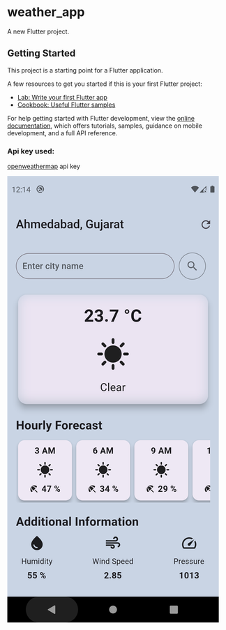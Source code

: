 # weather_app

A new Flutter project.

## Getting Started

This project is a starting point for a Flutter application.

A few resources to get you started if this is your first Flutter project:

- [Lab: Write your first Flutter app](https://docs.flutter.dev/get-started/codelab)
- [Cookbook: Useful Flutter samples](https://docs.flutter.dev/cookbook)

For help getting started with Flutter development, view the
[online documentation](https://docs.flutter.dev/), which offers tutorials,
samples, guidance on mobile development, and a full API reference.
### Api key used: 
[openweathermap](https://openweathermap.org/api_keys/) api key 

![App Screenshot](https://github.com/dinesh-saini814/flutter_weather_app/blob/main/assets/icon/Screenshot_1700419493.png "App Screenshot")
